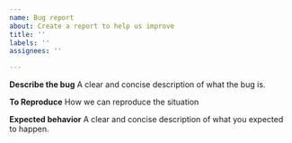 ```yaml
---
name: Bug report
about: Create a report to help us improve
title: ''
labels: ''
assignees: ''

---
```


**Describe the bug**
A clear and concise description of what the bug is.

**To Reproduce**
How we can reproduce the situation

**Expected behavior**
A clear and concise description of what you expected to happen.
